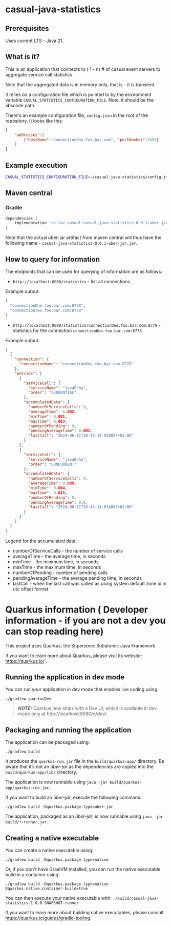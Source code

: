 <!-- //-*- coding: utf-8 -*- -->
# casual-java-statistics

## Prerequisites

Uses current LTS - Java 21.

## What is it?

This is an application that connects to ( 1 - n) # of casual event servers to aggregate service call statistics.

Note that the aggregated data is in memory only, that is - it is transient.

It relies on a configuration file which is pointed to by the environment variable `CASUAL_STATISTICS_CONFIGURATION_FILE`.
Note, it should be the absolute path.

There's an example configuration file, `config.json` in the root of the repository.
It looks like this:
```json
{
    "addresses":[         
        {"hostName":"connectionOne.foo.bar.com", "portNumber":7698}
    ]
}
```

## Example execution

```sh
CASUAL_STATISTICS_CONFIGURATION_FILE=~/casual-java-statistics/config.json java -jar ./build/casual-java-statistics-0.0.1.jar
```

## Maven central

### Gradle

```gradle
dependencies {
    implementation 'se.laz.casual:casual-java-statistics:0.0.1:uber-jar'
}
```

Note that the actual uber-jar artifact from maven central will thus have the following name - `casual-java-statistics-0.0.1-uber-jar.jar`.

## How to query for information

The endpoints that can be used for querying of information are as follows:
* `http://localhost:8080/statistics` - list all connections

Example output:
```json
[
  "connectionOne.foo.bar.com:8778",
  "connectionTwo.foo.bar.com:8778"
]
```

* `http://localhost:8080/statistics/connectionOne.foo.bar.com:8778` - statistics for the connection `connectionOne.foo.bar.com:8778`

Example output:
```json
[
  {
    "connection": {
      "connectionName": "connectionOne.foo.bar.com:8778"
    },
    "entries": [
      {
        "serviceCall": {
          "serviceName": "javaEcho",
          "order": "SEQUENTIAL"
        },
        "accumulatedData": {
          "numberOfServiceCalls": 9,
          "averageTime": 0.002,
          "minTime": 0.001,
          "maxTime": 0.003,
          "numberOfPending": 9,
          "pendingAverageTime": 0.001,
          "lastCall": "2024-06-11T10:43:14.038054+02:00"
        }
      },
      {
        "serviceCall": {
          "serviceName": "javaEcho",
          "order": "CONCURRENT"
        },
        "accumulatedData": {
          "numberOfServiceCalls": 9,
          "averageTime": 0.009,
          "minTime": 0.004,
          "maxTime": 0.015,
          "numberOfPending": 0,
          "pendingAverageTime": 0.0,
          "lastCall": "2024-06-11T10:43:14.034087+02:00"
        }
      }
    ]
  }
]
```
 
Legend for the accumulated data:
* numberOfServiceCalls - the number of service calls
* averageTime - the average time, in seconds
* minTime - the minimum time, in seconds
* maxTime - the maximum time, in seconds
* numberOfPending - number of pending calls
* pendingAverageTime - the average pending time, in seconds
* lastCall - when the last call was called as using system default zone id in utc offset format
  

# Quarkus information ( Developer information - if you are not a dev you can stop reading here)
This project uses Quarkus, the Supersonic Subatomic Java Framework.

If you want to learn more about Quarkus, please visit its website: https://quarkus.io/ .

## Running the application in dev mode

You can run your application in dev mode that enables live coding using:
```shell script
./gradlew quarkusDev
```

> **_NOTE:_**  Quarkus now ships with a Dev UI, which is available in dev mode only at http://localhost:8080/q/dev/.

## Packaging and running the application

The application can be packaged using:
```shell script
./gradlew build
```
It produces the `quarkus-run.jar` file in the `build/quarkus-app/` directory.
Be aware that it’s not an _über-jar_ as the dependencies are copied into the `build/quarkus-app/lib/` directory.

The application is now runnable using `java -jar build/quarkus-app/quarkus-run.jar`.

If you want to build an _über-jar_, execute the following command:
```shell script
./gradlew build -Dquarkus.package.type=uber-jar
```

The application, packaged as an _über-jar_, is now runnable using `java -jar build/*-runner.jar`.

## Creating a native executable

You can create a native executable using: 
```shell script
./gradlew build -Dquarkus.package.type=native
```

Or, if you don't have GraalVM installed, you can run the native executable build in a container using: 
```shell script
./gradlew build -Dquarkus.package.type=native -Dquarkus.native.container-build=true
```

You can then execute your native executable with: `./build/casual-java-statistics-1.0.0-SNAPSHOT-runner`

If you want to learn more about building native executables, please consult https://quarkus.io/guides/gradle-tooling.

